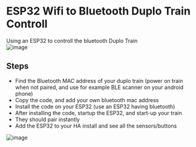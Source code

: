 # ESP32 Wifi to Bluetooth Duplo Train Controll
Using an ESP32 to controll the bluetooth Duplo Train  
![image](https://github.com/kippesikgithub/esp_bt_duplo/assets/100353268/064db0e9-4a1e-4772-8adc-b1e6c5698cda)


## Steps  
- Find the Bluetooth MAC address of your duplo train (power on train when not paired, and use for example BLE scanner on your android phone)
- Copy the code, and add your own bluetooth mac address
- Install the code on your ESP32 (use an ESP32 having bluetooth)
- After installing the code, startup the ESP32, and start-up your train  
- They should pair instantly  
- Add the ESP32 to your HA install and see all the sensors/buttons

![image](https://github.com/kippesikgithub/esp_bt_duplo/assets/100353268/67f050a0-9a4d-4b69-8bd4-c310f7bf178b)


